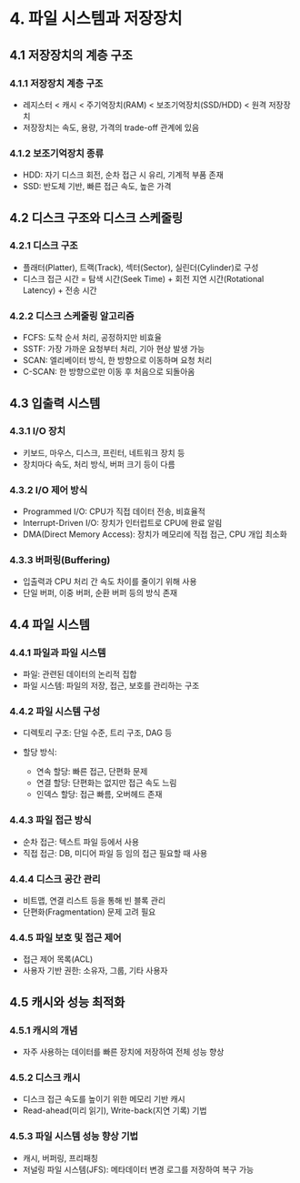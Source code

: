 # 4. 파일 시스템과 저장장치

## 4.1 저장장치의 계층 구조

### 4.1.1 저장장치 계층 구조

* 레지스터 < 캐시 < 주기억장치(RAM) < 보조기억장치(SSD/HDD) < 원격 저장장치
* 저장장치는 속도, 용량, 가격의 trade-off 관계에 있음

### 4.1.2 보조기억장치 종류

* HDD: 자기 디스크 회전, 순차 접근 시 유리, 기계적 부품 존재
* SSD: 반도체 기반, 빠른 접근 속도, 높은 가격

## 4.2 디스크 구조와 디스크 스케줄링

### 4.2.1 디스크 구조

* 플래터(Platter), 트랙(Track), 섹터(Sector), 실린더(Cylinder)로 구성
* 디스크 접근 시간 = 탐색 시간(Seek Time) + 회전 지연 시간(Rotational Latency) + 전송 시간

### 4.2.2 디스크 스케줄링 알고리즘

* FCFS: 도착 순서 처리, 공정하지만 비효율
* SSTF: 가장 가까운 요청부터 처리, 기아 현상 발생 가능
* SCAN: 엘리베이터 방식, 한 방향으로 이동하며 요청 처리
* C-SCAN: 한 방향으로만 이동 후 처음으로 되돌아옴

## 4.3 입출력 시스템

### 4.3.1 I/O 장치

* 키보드, 마우스, 디스크, 프린터, 네트워크 장치 등
* 장치마다 속도, 처리 방식, 버퍼 크기 등이 다름

### 4.3.2 I/O 제어 방식

* Programmed I/O: CPU가 직접 데이터 전송, 비효율적
* Interrupt-Driven I/O: 장치가 인터럽트로 CPU에 완료 알림
* DMA(Direct Memory Access): 장치가 메모리에 직접 접근, CPU 개입 최소화

### 4.3.3 버퍼링(Buffering)

* 입출력과 CPU 처리 간 속도 차이를 줄이기 위해 사용
* 단일 버퍼, 이중 버퍼, 순환 버퍼 등의 방식 존재

## 4.4 파일 시스템

### 4.4.1 파일과 파일 시스템

* 파일: 관련된 데이터의 논리적 집합
* 파일 시스템: 파일의 저장, 접근, 보호를 관리하는 구조

### 4.4.2 파일 시스템 구성

* 디렉토리 구조: 단일 수준, 트리 구조, DAG 등
* 할당 방식:

  * 연속 할당: 빠른 접근, 단편화 문제
  * 연결 할당: 단편화는 없지만 접근 속도 느림
  * 인덱스 할당: 접근 빠름, 오버헤드 존재

### 4.4.3 파일 접근 방식

* 순차 접근: 텍스트 파일 등에서 사용
* 직접 접근: DB, 미디어 파일 등 임의 접근 필요할 때 사용

### 4.4.4 디스크 공간 관리

* 비트맵, 연결 리스트 등을 통해 빈 블록 관리
* 단편화(Fragmentation) 문제 고려 필요

### 4.4.5 파일 보호 및 접근 제어

* 접근 제어 목록(ACL)
* 사용자 기반 권한: 소유자, 그룹, 기타 사용자

## 4.5 캐시와 성능 최적화

### 4.5.1 캐시의 개념

* 자주 사용하는 데이터를 빠른 장치에 저장하여 전체 성능 향상

### 4.5.2 디스크 캐시

* 디스크 접근 속도를 높이기 위한 메모리 기반 캐시
* Read-ahead(미리 읽기), Write-back(지연 기록) 기법

### 4.5.3 파일 시스템 성능 향상 기법

* 캐시, 버퍼링, 프리패칭
* 저널링 파일 시스템(JFS): 메타데이터 변경 로그를 저장하여 복구 가능
